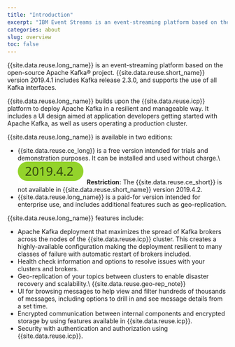 ```yaml
---
title: "Introduction"
excerpt: "IBM Event Streams is an event-streaming platform based on the open-source Apache Kafka® project."
categories: about
slug: overview
toc: false
---
```


{{site.data.reuse.long_name}} is an event-streaming platform based on the open-source Apache Kafka® project. {{site.data.reuse.short_name}} version 2019.4.1 includes Kafka release 2.3.0, and supports the use of all Kafka interfaces.

{{site.data.reuse.long_name}} builds upon the {{site.data.reuse.icp}} platform to deploy Apache Kafka in a resilient and manageable way. It includes a UI design aimed at application developers getting started with Apache Kafka, as well as users operating a production cluster.

{{site.data.reuse.long_name}} is available in two editions:
* {{site.data.reuse.ce_long}} is a free version intended for trials and demonstration purposes. It can be installed and used without charge.\\
   ![Event Streams 2019.4.2 icon](../../images/2019.4.2.svg "In Event Streams 2019.4.2.") **Restriction:** The {{site.data.reuse.ce_short}} is not available in {{site.data.reuse.short_name}} version 2019.4.2.
* {{site.data.reuse.long_name}} is a paid-for version intended for enterprise use, and includes additional features such as geo-replication.

{{site.data.reuse.long_name}} features include:

* Apache Kafka deployment that maximizes the spread of Kafka brokers across the nodes of the {{site.data.reuse.icp}} cluster. This creates a highly-available configuration making the deployment resilient to many classes of failure with automatic restart of brokers included.
* Health check information and options to resolve issues with your clusters and brokers.
* Geo-replication of your topics between clusters to enable disaster recovery and scalability.\\
  {{site.data.reuse.geo-rep_note}}
* UI for browsing messages to help view and filter hundreds of thousands of messages, including options to drill in and see message details from a set time.
* Encrypted communication between internal components and encrypted storage by using features available in {{site.data.reuse.icp}}.
* Security with authentication and authorization using {{site.data.reuse.icp}}.
